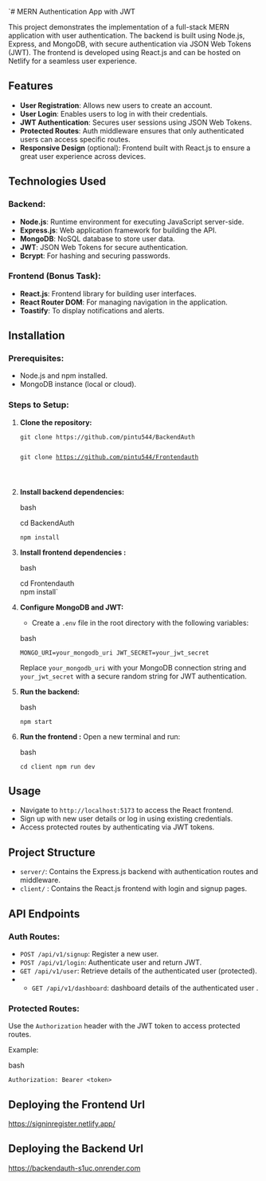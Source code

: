 <!DOCTYPE html>
<html>

<head>
  <meta charset="utf-8">
  <meta name="viewport" content="width=device-width, initial-scale=1.0">
 
  <link rel="stylesheet" href="https://stackedit.io/style.css" />
</head>

<body class="stackedit">
  <div class="stackedit__html"><p>`# MERN Authentication App with JWT</p>
<p>This project demonstrates the implementation of a full-stack MERN application with user authentication. The backend is built using Node.js, Express, and MongoDB, with secure authentication via JSON Web Tokens (JWT). The frontend  is developed using React.js and can be hosted on Netlify for a seamless user experience.</p>
<h2 id="features">Features</h2>
<ul>
<li><strong>User Registration</strong>: Allows new users to create an account.</li>
<li><strong>User Login</strong>: Enables users to log in with their credentials.</li>
<li><strong>JWT Authentication</strong>: Secures user sessions using JSON Web Tokens.</li>
<li><strong>Protected Routes</strong>: Auth middleware ensures that only authenticated users can access specific routes.</li>
<li><strong>Responsive Design</strong> (optional): Frontend built with React.js to ensure a great user experience across devices.</li>
</ul>
<h2 id="technologies-used">Technologies Used</h2>
<h3 id="backend">Backend:</h3>
<ul>
<li><strong>Node.js</strong>: Runtime environment for executing JavaScript server-side.</li>
<li><strong>Express.js</strong>: Web application framework for building the API.</li>
<li><strong>MongoDB</strong>: NoSQL database to store user data.</li>
<li><strong>JWT</strong>: JSON Web Tokens for secure authentication.</li>
<li><strong>Bcrypt</strong>: For hashing and securing passwords.</li>
</ul>
<h3 id="frontend-bonus-task">Frontend (Bonus Task):</h3>
<ul>
<li><strong>React.js</strong>: Frontend library for building user interfaces.</li>
<li><strong>React Router DOM</strong>: For managing navigation in the application.</li>
<li><strong>Toastify</strong>: To display notifications and alerts.</li>
</ul>
<h2 id="installation">Installation</h2>
<h3 id="prerequisites">Prerequisites:</h3>
<ul>
<li>Node.js and npm installed.</li>
<li>MongoDB instance (local or cloud).</li>
</ul>
<h3 id="steps-to-setup">Steps to Setup:</h3>
<ol>
<li>
<p><strong>Clone the repository:</strong></p>
<pre class=" language-bash"><code class="prism  language-bash"><span class="token function">git</span> clone https://github.com/pintu544/BackendAuth

<span class="token function">git</span> clone https://github.com/pintu544/Frontendauth


</code></pre>
</li>
<li>
<p><strong>Install backend dependencies:</strong></p>
<p>bash</p>
<p>cd BackendAuth</p>
<p><code>npm install</code></p>
</li>
<li>
<p><strong>Install frontend dependencies :</strong></p>
<p>bash</p>
<p>cd Frontendauth<br>
npm install`</p>
</li>
<li>
<p><strong>Configure MongoDB and JWT:</strong></p>
<ul>
<li>Create a <code>.env</code> file in the root directory with the following variables:</li>
</ul>
<p>bash</p>
<p><code>MONGO_URI=your_mongodb_uri JWT_SECRET=your_jwt_secret</code></p>
<p>Replace <code>your_mongodb_uri</code> with your MongoDB connection string and <code>your_jwt_secret</code> with a secure random string for JWT authentication.</p>
</li>
<li>
<p><strong>Run the backend:</strong></p>
<p>bash</p>
<p><code>npm start</code></p>
</li>
<li>
<p><strong>Run the frontend :</strong> Open a new terminal and run:</p>
<p>bash</p>
<p><code>cd client npm run dev</code></p>
</li>
</ol>
<h2 id="usage">Usage</h2>
<ul>
<li>Navigate to <code>http://localhost:5173</code> to access the React frontend.</li>
<li>Sign up with new user details or log in using existing credentials.</li>
<li>Access protected routes by authenticating via JWT tokens.</li>
</ul>
<h2 id="project-structure">Project Structure</h2>
<ul>
<li><code>server/</code>: Contains the Express.js backend with authentication routes and middleware.</li>
<li><code>client/</code> : Contains the React.js frontend with login and signup pages.</li>
</ul>
<h2 id="api-endpoints">API Endpoints</h2>
<h3 id="auth-routes">Auth Routes:</h3>
<ul>
<li><code>POST /api/v1/signup</code>: Register a new user.</li>
<li><code>POST /api/v1/login</code>: Authenticate user and return JWT.</li>
<li><code>GET /api/v1/user</code>: Retrieve details of the authenticated user (protected).</li>
<li>
<ul>
<li><code>GET /api/v1/dashboard</code>: dashboard details of the authenticated user .</li>
</ul>
</li>
</ul>
<h3 id="protected-routes">Protected Routes:</h3>
<p>Use the <code>Authorization</code> header with the JWT token to access protected routes.</p>
<p>Example:</p>
<p>bash</p>
<p><code>Authorization: Bearer &lt;token&gt;</code></p>
<h2 id="deploying-the-frontend-url">Deploying the Frontend Url</h2>
<p><a href="https://signinregister.netlify.app/">https://signinregister.netlify.app/</a></p>
<h2 id="deploying-the-backend-url">Deploying the Backend Url</h2>
<p><a href="https://backendauth-s1uc.onrender.com">https://backendauth-s1uc.onrender.com</a></p>
</div>
</body>

</html>
